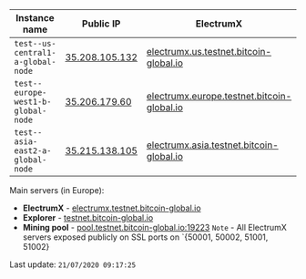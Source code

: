 Instance name | Public IP | ElectrumX | Explorer | Mining pool | Status
--- | --- | --- | --- | --- | ---
`test--us-central1-a-global-node` | [35.208.105.132](35.208.105.132) | [electrumx.us.testnet.bitcoin-global.io](electrumx.us.testnet.bitcoin-global.io) | [explorer.us.testnet.bitcoin-global.io](explorer.us.testnet.bitcoin-global.io) | [pool.us.testnet.bitcoin-global.io:19223](pool.us.testnet.bitcoin-global.io:19223) | RUNNING
`test--europe-west1-b-global-node` | [35.206.179.60](35.206.179.60) | [electrumx.europe.testnet.bitcoin-global.io](electrumx.europe.testnet.bitcoin-global.io) | [explorer.europe.testnet.bitcoin-global.io](explorer.europe.testnet.bitcoin-global.io) | [pool.europe.testnet.bitcoin-global.io:19223](pool.europe.testnet.bitcoin-global.io:19223) | RUNNING
`test--asia-east2-a-global-node` | [35.215.138.105](35.215.138.105) | [electrumx.asia.testnet.bitcoin-global.io](electrumx.asia.testnet.bitcoin-global.io) | [explorer.asia.testnet.bitcoin-global.io](explorer.asia.testnet.bitcoin-global.io) | [pool.asia.testnet.bitcoin-global.io:19223](pool.asia.testnet.bitcoin-global.io:19223) | RUNNING

Main servers (in Europe):

* **ElectrumX** - [electrumx.testnet.bitcoin-global.io](electrumx.testnet.bitcoin-global.io)
* **Explorer** - [testnet.bitcoin-global.io](testnet.bitcoin-global.io)
* **Mining pool** - [pool.testnet.bitcoin-global.io:19223](pool.testnet.bitcoin-global.io:19223)
`Note` - All ElectrumX servers exposed publicly on SSL ports on `{50001, 50002, 51001, 51002}


Last update: `21/07/2020 09:17:25`
